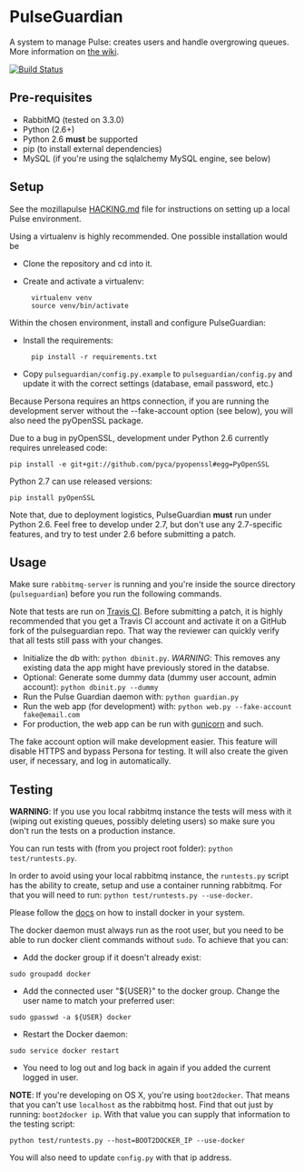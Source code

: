 # PulseGuardian

A system to manage Pulse: creates users and handle overgrowing queues. More
information on [the wiki][].

[![Build Status](https://travis-ci.org/mozilla/pulseguardian.svg?branch=master)](https://travis-ci.org/mozilla/pulseguardian)

## Pre-requisites

* RabbitMQ (tested on 3.3.0)
* Python (2.6+)
 * Python 2.6 **must** be supported
* pip (to install external dependencies)
* MySQL (if you're using the sqlalchemy MySQL engine, see below)

## Setup

See the mozillapulse [HACKING.md][] file for instructions on setting
up a local Pulse environment.

Using a virtualenv is highly recommended. One possible installation would be

* Clone the repository and cd into it.
* Create and activate a virtualenv:

  ```
    virtualenv venv
    source venv/bin/activate
  ```

Within the chosen environment, install and configure PulseGuardian:

* Install the requirements:

  ```
    pip install -r requirements.txt
  ```

* Copy `pulseguardian/config.py.example` to `pulseguardian/config.py` and
  update it with the correct settings (database, email password, etc.)

Because Persona requires an https connection, if you are running the
development server without the --fake-account option (see below), you
will also need the pyOpenSSL package.

Due to a bug in pyOpenSSL, development under Python 2.6 currently
requires unreleased code:

    pip install -e git+git://github.com/pyca/pyopenssl#egg=PyOpenSSL

Python 2.7 can use released versions:

    pip install pyOpenSSL

Note that, due to deployment logistics, PulseGuardian **must** run under
Python 2.6. Feel free to develop under 2.7, but don't use any
2.7-specific features, and try to test under 2.6 before submitting a
patch.

## Usage

Make sure `rabbitmq-server` is running and you're inside the source directory
(`pulseguardian`) before you run the following commands.

Note that tests are run on [Travis CI][]. Before submitting a patch,
it is highly recommended that you get a Travis CI account and
activate it on a GitHub fork of the pulseguardian repo. That way the
reviewer can quickly verify that all tests still pass with your changes.

* Initialize the db with: `python dbinit.py`. *WARNING*: This removes any
  existing data the app might have previously stored in the databse.
* Optional: Generate some dummy data (dummy user account, admin account):
  `python dbinit.py --dummy`
* Run the Pulse Guardian daemon with: `python guardian.py`
* Run the web app (for development) with:
  `python web.py --fake-account fake@email.com`
* For production, the web app can be run with [gunicorn][] and such.

The fake account option will make development easier. This feature will
disable HTTPS and bypass Persona for testing. It will also create the
given user, if necessary, and log in automatically.

## Testing

**WARNING**: If you use you local rabbitmq instance the tests will mess with it
(wiping out existing queues, possibly deleting users) so make sure you don't 
run the tests on a production instance.

You can run tests with (from you project root folder): 
`python test/runtests.py`. 

In order to avoid using your local rabbitmq instance, the `runtests.py` script
has the ability to create, setup and use a container running rabbitmq. For that
you will need to run: `python test/runtests.py --use-docker`.

Please follow the [docs](https://docs.docker.com/installation/#installation) on
how to install docker in your system.

The docker daemon must always run as the root user, but you need to be able to
run docker client commands without `sudo`. To achieve that you can:

* Add the docker group if it doesn't already exist: 

`sudo groupadd docker`

* Add the connected user "${USER}" to the docker group. Change the user name 
to match your preferred user: 

`sudo gpasswd -a ${USER} docker`

* Restart the Docker daemon: 

`sudo service docker restart`

* You need to log out and log back in again if you added the current logged in
user.


**NOTE**: If you're developing on OS X, you're using `boot2docker`. That 
means that you can't use `localhost` as the rabbitmq host. Find that out just
by running: `boot2docker ip`. With that value you can supply that information
to the testing script:

`python test/runtests.py --host=BOOT2DOCKER_IP --use-docker`

You will also need to update `config.py` with that ip address.

[the wiki]: https://wiki.mozilla.org/Auto-tools/Projects/Pulse/PulseGuardian
[HACKING.md]: https://hg.mozilla.org/automation/mozillapulse/file/tip/HACKING.md
[Travis CI]: https://travis-ci.org/mozilla/pulseguardian
[gunicorn]: https://www.digitalocean.com/community/articles/how-to-deploy-python-wsgi-apps-using-gunicorn-http-server-behind-nginx
